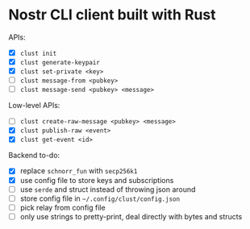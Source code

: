 # Nostr CLI client built with Rust
APIs:
- [x] `clust init`
- [x] `clust generate-keypair`
- [x] `clust set-private <key>`
- [ ] `clust message-from <pubkey>`
- [ ] `clust message-send <pubkey> <message>`

Low-level APIs:
- [ ] `clust create-raw-message <pubkey> <message>`
- [x] `clust publish-raw <event>`
- [x] `clust get-event <id>`

Backend to-do:
- [x] replace `schnorr_fun` with `secp256k1`
- [x] use config file to store keys and subscriptions
- [ ] use `serde` and struct instead of throwing json around
- [ ] store config file in `~/.config/clust/config.json`
- [ ] pick relay from config file
- [ ] only use strings to pretty-print, deal directly with bytes and structs